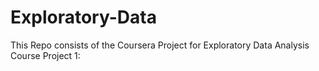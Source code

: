 Exploratory-Data
================
This Repo consists of the  Coursera Project for Exploratory Data Analysis Course Project 1:

